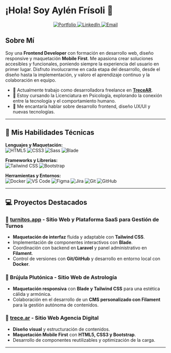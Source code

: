 # ¡Hola! Soy Aylén Frísoli 👋

<p align="center">
  <a href="https://trece.ar/portfolio" target="_blank">
    <img src="https://img.shields.io/badge/Mi_Portfolio-trece.ar-blue?style=for-the-badge&logo=googlechrome&logoColor=white" alt="Portfolio"/>
  </a>
  <a href="https://www.linkedin.com/in/aylen-frisoli/" target="_blank">
    <img src="https://img.shields.io/badge/LinkedIn-Aylén_Frísoli-blue?style=for-the-badge&logo=linkedin&logoColor=white" alt="LinkedIn"/>
  </a>
  <a href="mailto:aylen@trece.ar">
    <img src="https://img.shields.io/badge/Email-Contáctame-red?style=for-the-badge&logo=gmail&logoColor=white" alt="Email"/>
  </a>
</p>

## Sobre Mí

Soy una **Frontend Developer** con formación en desarrollo web, diseño responsive y maquetación **Mobile First**. Me apasiona crear soluciones accesibles y funcionales, poniendo siempre la experiencia del usuario en primer lugar. Disfruto involucrarme en cada etapa del desarrollo, desde el diseño hasta la implementación, y valoro el aprendizaje continuo y la colaboración en equipo.

- 🔭 Actualmente trabajo como desarrolladora freelance en **[TreceAR](https://trece.ar)**.
- 🌱 Estoy cursando la Licenciatura en Psicología, explorando la conexión entre la tecnología y el comportamiento humano.
- 💬 Me encantaría hablar sobre desarrollo frontend, diseño UX/UI y nuevas tecnologías.

---

## 🚀 Mis Habilidades Técnicas

<p align="left">
  <strong>Lenguajes y Maquetación:</strong><br>
  <img src="https://img.shields.io/badge/HTML5-E34F26?style=for-the-badge&logo=html5&logoColor=white" alt="HTML5"/>
  <img src="https://img.shields.io/badge/CSS3-1572B6?style=for-the-badge&logo=css3&logoColor=white" alt="CSS3"/>
  <img src="https://img.shields.io/badge/Sass-CC6699?style=for-the-badge&logo=sass&logoColor=white" alt="Sass"/>
  <img src="https://img.shields.io/badge/Blade-F7523F?style=for-the-badge&logo=laravel&logoColor=white" alt="Blade"/>
</p>
<p align="left">
  <strong>Frameworks y Librerías:</strong><br>
  <img src="https://img.shields.io/badge/Tailwind_CSS-38B2AC?style=for-the-badge&logo=tailwind-css&logoColor=white" alt="Tailwind CSS"/>
  <img src="https://img.shields.io/badge/Bootstrap-563D7C?style=for-the-badge&logo=bootstrap&logoColor=white" alt="Bootstrap"/>
</p>
<p align="left">
  <strong>Herramientas y Entornos:</strong><br>
  <img src="https://img.shields.io/badge/Docker-2496ED?style=for-the-badge&logo=docker&logoColor=white" alt="Docker"/>
  <img src="https://img.shields.io/badge/VS_Code-007ACC?style=for-the-badge&logo=visual-studio-code&logoColor=white" alt="VS Code"/>
  <img src="https://img.shields.io/badge/Figma-F24E1E?style=for-the-badge&logo=figma&logoColor=white" alt="Figma"/>
  <img src="https://img.shields.io/badge/Jira-0052CC?style=for-the-badge&logo=jira&logoColor=white" alt="Jira"/>
  <img src="https://img.shields.io/badge/Git-F05032?style=for-the-badge&logo=git&logoColor=white" alt="Git"/>
  <img src="https://img.shields.io/badge/GitHub-181717?style=for-the-badge&logo=github&logoColor=white" alt="GitHub"/>
</p>

---

## 💻 Proyectos Destacados

### 🔹 [turnitos.app](https://turnitos.app) - Sitio Web y Plataforma SaaS para Gestión de Turnos
- **Maquetación de interfaz** fluida y adaptable con **Tailwind CSS**.
- Implementación de componentes interactivos con **Blade**.
- Coordinación con backend en **Laravel** y panel administrativo en **Filament**.
- Control de versiones con **Git/GitHub** y desarrollo en entorno local con **Docker**.

### 🔹 Brújula Plutónica - Sitio Web de Astrología
- **Maquetación responsiva** con **Blade y Tailwind CSS** para una estética cálida y armónica.
- Colaboración en el desarrollo de un **CMS personalizado con Filament** para la gestión autónoma de contenidos.

### 🔹 [trece.ar](https://trece.ar) - Sitio Web Agencia Digital
- **Diseño visual** y estructuración de contenidos.
- **Maquetación Mobile First** con **HTML5, CSS3 y Bootstrap**.
- Desarrollo de componentes reutilizables y optimización de la carga.

---
